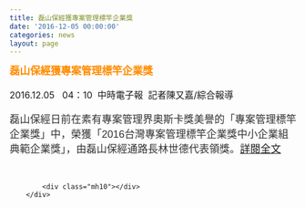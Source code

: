 ```yaml
---
title: 磊山保經獲專案管理標竿企業獎
date: '2016-12-05 00:00:00'
categories: news
layout: page
---
```


<div class="text">
			<div>
	<div>
		<div>
			<div>
				<h1 style="border: 0px none; margin: 0px; outline: none 0px; padding: 0px; font-stretch: normal; font-size: 30px; line-height: 1.3; font-family: 微软雅黑, 黑体, &quot;helvetica neue&quot;, &quot;lucida grande&quot;, Arial, PMingLiU, &quot;Trebuchet MS&quot;, Helvetica, Verdana, sans-serif; color: rgb(49, 49, 51); width: 630px;">
					<span style="color: rgb(255, 140, 0);"><span style="font-size: 18px;">磊山保經獲專案管理標竿企業獎</span></span></h1>
			</div>
			<div>
				&nbsp;</div>
			<div>
				<div>
					<span style="font-size: 16px;">2016.12.05 &nbsp; 04：10 &nbsp;中時電子報 &nbsp;記者陳又嘉/綜合報導</span></div>
				<div>
					&nbsp;</div>
				<div>
					<span style="color: rgb(51, 51, 51); font-family: &quot;Microsoft Jhenghei&quot;, Verdana, Arial, PMingLiU, sans-serif; font-size: 18px;">磊山保經日前在素有專案管理界奧斯卡獎美譽的「專案管理標竿企業獎」中，榮獲「2016台灣專案管理標竿企業獎中小企業組典範企業獎」，由磊山保經通路長林世德代表領獎。</span><font face="Microsoft Jhenghei, Verdana, Arial, PMingLiU, sans-serif"><span style="font-size: 18px;"><a href="http://www.chinatimes.com/newspapers/20161205000137-260208">詳閱全文</a></span></font></div>
			</div>
		</div>
		<div>
			&nbsp;</div>
	</div>
</div>
<div>
	&nbsp;</div>

			<div class="mh10"></div>
		</div>
